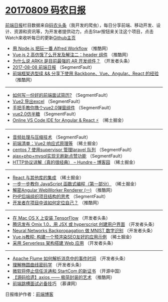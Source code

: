 # [20170809 码农日报](http://hao.caibaojian.com/date/2017/08/09)

[前端日报](http://caibaojian.com/c/news)栏目数据来自[码农头条](http://hao.caibaojian.com/)（我开发的爬虫），每日分享前端、移动开发、设计、资源和资讯等，为开发者提供动力，点击Star按钮来关注这个项目，点击Watch来收听每日的更新[Github主页](https://github.com/kujian/frontendDaily)
* [用 Node.js 把玩一番 Alfred Workflow](http://hao.caibaojian.com/47184.html) （推酷网）
* [Vue.js 2 高仿饿了么开发及解注二：header 组件](http://hao.caibaojian.com/47188.html) （推酷网）
* [为什么说 ARKit 是目前最强的 AR 开发组件？](http://hao.caibaojian.com/47234.html) （开发者头条）
* [2017-08-08 前端日报](http://hao.caibaojian.com/47175.html) （SegmentFault）
* [前端框架选型续 &amp;&amp; 分享下使用 Backbone、Vue、Angular、React 的经验](http://hao.caibaojian.com/47186.html) （推酷网）

***
* [如何写一份好的前端面试简历?](http://hao.caibaojian.com/47176.html) （SegmentFault）
* [Vue2 导出excel](http://hao.caibaojian.com/47170.html) （SegmentFault）
* [手把手教你撸个vue2.0弹窗组件](http://hao.caibaojian.com/47171.html) （SegmentFault）
* [vue2.0仿半糖](http://hao.caibaojian.com/47172.html) （SegmentFault）
* [Online VS Code IDE for Angular &amp; React ⚡](http://hao.caibaojian.com/47212.html) （稀土掘金）

***
* [音频处理与压缩技术](http://hao.caibaojian.com/47174.html) （SegmentFault）
* [前端清单：Vue2 响应式原理等](http://hao.caibaojian.com/47209.html) （稀土掘金）
* [centos 7 使用supervisor 管理laravel 队列](http://hao.caibaojian.com/47182.html) （SegmentFault）
* [ajax+php+mysql实现无刷新点赞功能](http://hao.caibaojian.com/47173.html) （SegmentFault）
* [HTTP协议详解（真的很经典） &#8211; Hundre &#8211; 博客园](http://hao.caibaojian.com/47204.html) （稀土掘金）

***
* [React 与其他库的集成](http://hao.caibaojian.com/47205.html) （稀土掘金）
* [一步一步教你 JavaScript 函数式编程（第一部分）](http://hao.caibaojian.com/47207.html) （稀土掘金）
* [解密Angular WebWorker Renderer (一)](http://hao.caibaojian.com/47189.html) （推酷网）
* [PHP后端组织项目结构的思考](http://hao.caibaojian.com/47168.html) （SegmentFault）
* [开发者在项目中该如何定位自己？](http://hao.caibaojian.com/47191.html) （推酷网）

***
* [在 Mac OS X 上安装 TensorFlow](http://hao.caibaojian.com/47244.html) （开发者头条）
* [腾讯发布 Omix 1.0，用 JSX 或 hyperscript 创建用户界面](http://hao.caibaojian.com/47235.html) （开发者头条）
* [Neural Networks Backpropagation 做 MNIST 数字识别](http://hao.caibaojian.com/47246.html) （开发者头条）
* [Vue.js教程: 构建一个预渲染SEO友好的应用示例](http://hao.caibaojian.com/47202.html) （稀土掘金）
* [采用 Serverless 架构搭建 Web 应用](http://hao.caibaojian.com/47247.html) （开发者头条）

***
* [Apache Flume 如何解析消息中的事件时间](http://hao.caibaojian.com/47248.html) （开发者头条）
* [理解椭圆曲线密码学](http://hao.caibaojian.com/47238.html) （开发者头条）
* [微软将停止信任沃通和 StartCom 的新证书](http://hao.caibaojian.com/47285.html) （开源中国）
* [【源码拾遗】axios —— 极简封装的艺术](http://hao.caibaojian.com/47187.html) （推酷网）
* [前端跳槽面试必备技巧](http://hao.caibaojian.com/47275.html) （慕课网）

日报维护作者：[前端博客](http://caibaojian.com/) 